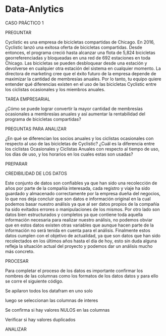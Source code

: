 # Data-Anlytics
CASO PRÁCTICO 1

PREGUNTAR

Cyclistic es una empresa de bicicletas compartidas de Chicago. En 2016, Cyclistic lanzó una exitosa oferta de bicicletas compartidas. Desde entonces, el programa creció hasta alcanzar una flota de 5,824 bicicletas georreferenciadas y bloqueadas en una red de 692 estaciones en toda Chicago. Las bicicletas se pueden desbloquear desde una estación y devolverse en cualquier otra estación del sistema en cualquier momento.
 La directora de marketing cree que el éxito futuro de la empresa depende de maximizar la cantidad de membresías anuales. Por lo tanto, tu equipo quiere entender qué diferencias existen en el uso de las bicicletas Cyclistic entre los ciclistas ocasionales y los miembros anuales.

TAREA EMPRESARIAL

¿Cómo se puede lograr convertir la mayor cantidad de membresías ocasionales a membresías anuales y así aumentar la rentabilidad del programa de bicicletas compartidas?

PREGUNTAS PARA ANALIZAR

¿En qué se diferencian los socios anuales y los ciclistas ocasionales con respecto al uso de las bicicletas de Cyclistic?
¿Cuál es la diferencia entre los ciclistas Ocasionales y Ciclistas Anuales con respecto al tiempo de uso, los días de uso, y los horarios en los cuales estas son usadas?

PREPARAR




CREDIBILIDAD DE LOS DATOS

Este conjunto de datos son confiables ya que han sido una recolección de años por parte de la compañía interesada, cada registro y viaje ha sido guardado y almacenado correctamente por la empresa dueña del negocios, lo que nos deja concluir que son datos e información original en la cual podemos basar nuestro análisis ya que al ser datos propios de la compañía ha sido evitados errores o manipulaciones de los mismos.
Por otro lado son datos bien estructurados y completos ya que contiene toda aquella información necesaria para realizar nuestro análisis, no podemos obviar que en estos datos existen otras variables que aunque hacen parte de la información no será tenida en cuenta para el análisis.
Finalmente estos datos cumplen con el objetivo de actualidad, ya que son datos que han sido recolectados en los últimos años hasta el dia de hoy, esto sin duda alguna refleja la situación actual del proyecto y podemos dar un análisis mucho más concreto.








PROCESAR

Para completar el proceso de los datos es importante confirmar los nombres de las columnas como los formatos de los datos datos y para ello se corre el siguiente código.








Se apilaron todos los datafram en uno solo

luego se seleccionan las columnas de interes

Se confirma si hay valores NULOS en las columnas

Verificar si hay valores duplicados



ANALIZAR
